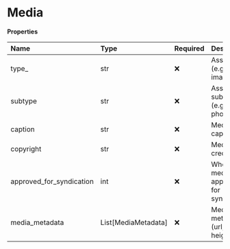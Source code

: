 # Media

**Properties**

| Name                     | Type                | Required | Description                                |
| :----------------------- | :------------------ | :------- | :----------------------------------------- |
| type\_                   | str                 | ❌       | Asset type (e.g. image).                   |
| subtype                  | str                 | ❌       | Asset subtype (e.g. photo).                |
| caption                  | str                 | ❌       | Media caption.                             |
| copyright                | str                 | ❌       | Media credit.                              |
| approved_for_syndication | int                 | ❌       | Whether media is approved for syndication. |
| media_metadata           | List[MediaMetadata] | ❌       | Media metadata (url, width, height, ...).  |
